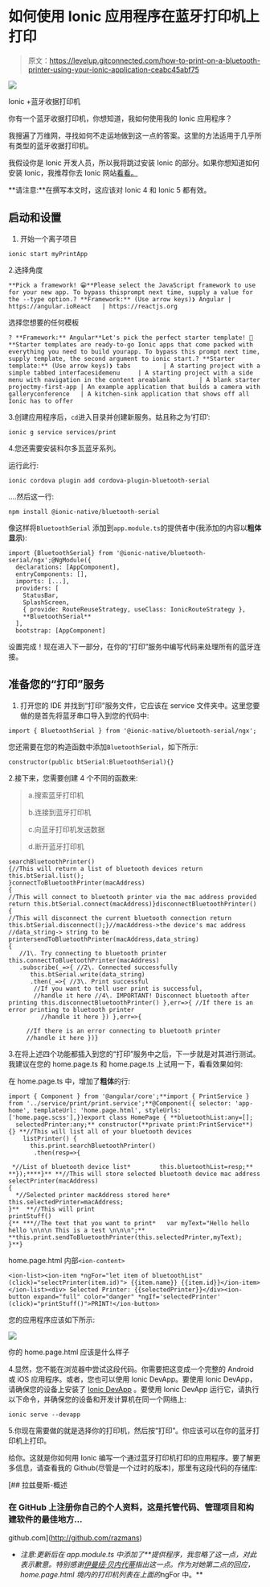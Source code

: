 # 如何使用 Ionic 应用程序在蓝牙打印机上打印

> 原文：<https://levelup.gitconnected.com/how-to-print-on-a-bluetooth-printer-using-your-ionic-application-ceabc45abf75>

![](img/57f440469fcbe0907494e507564a8f03.png)

Ionic +蓝牙收据打印机

你有一个蓝牙收据打印机，你想知道，我如何使用我的 Ionic 应用程序？

我搜遍了万维网，寻找如何不走运地做到这一点的答案。这里的方法适用于几乎所有类型的蓝牙收据打印机。

我假设你是 Ionic 开发人员，所以我将跳过安装 Ionic 的部分。如果你想知道如何安装 Ionic，我推荐你去 Ionic 网站[看看。](https://www.ionicframework.com)

**请注意:**在撰写本文时，这应该对 Ionic 4 和 Ionic 5 都有效。

## **启动和设置**

1.  开始一个离子项目

```
ionic start myPrintApp
```

2.选择角度

```
**Pick a framework! 😁**Please select the JavaScript framework to use for your new app. To bypass thisprompt next time, supply a value for the --type option.? **Framework:** (Use arrow keys)❯ Angular | https://angular.ioReact   | https://reactjs.org
```

选择您想要的任何模板

```
? **Framework:** Angular**Let's pick the perfect starter template! 💪**Starter templates are ready-to-go Ionic apps that come packed with everything you need to build yourapp. To bypass this prompt next time, supply template, the second argument to ionic start.? **Starter template:** (Use arrow keys)❯ tabs         | A starting project with a simple tabbed interfacesidemenu     | A starting project with a side menu with navigation in the content areablank        | A blank starter projectmy-first-app | An example application that builds a camera with galleryconference   | A kitchen-sink application that shows off all Ionic has to offer
```

3.创建应用程序后，`cd`进入目录并创建新服务。姑且称之为‘打印’:

```
ionic g service services/print
```

4.您还需要安装科尔多瓦蓝牙系列。

运行此行:

```
ionic cordova plugin add cordova-plugin-bluetooth-serial
```

….然后这一行:

```
npm install @ionic-native/bluetooth-serial
```

像这样将`BluetoothSerial` 添加到`app.module.ts`的提供者中(我添加的内容以**粗体显示**):

```
import {BluetoothSerial} from '@ionic-native/bluetooth-serial/ngx';@NgModule({
  declarations: [AppComponent],
  entryComponents: [],
  imports: [...],
  providers: [
    StatusBar,
    SplashScreen,
    { provide: RouteReuseStrategy, useClass: IonicRouteStrategy },
    **BluetoothSerial**
  ],
  bootstrap: [AppComponent]
```

设置完成！现在进入下一部分，在你的“打印”服务中编写代码来处理所有的蓝牙连接。

## **准备您的“打印”服务**

1.  打开您的 IDE 并找到“打印”服务文件，它应该在 service 文件夹中。这里您要做的是首先将蓝牙串口导入到您的代码中:

```
import { BluetoothSerial } from '@ionic-native/bluetooth-serial/ngx';
```

您还需要在您的构造函数中添加`BluetoothSerial`，如下所示:

```
constructor(public btSerial:BluetoothSerial){}
```

2.接下来，您需要创建 4 个不同的函数来:

> a.搜索蓝牙打印机
> 
> b.连接到蓝牙打印机
> 
> c.向蓝牙打印机发送数据
> 
> d.断开蓝牙打印机

```
searchBluetoothPrinter()
{//This will return a list of bluetooth devices return this.btSerial.list(); 
}connectToBluetoothPrinter(macAddress)
{
//This will connect to bluetooth printer via the mac address provided return this.btSerial.connect(macAddress)}disconnectBluetoothPrinter()
{
//This will disconnect the current bluetooth connection return this.btSerial.disconnect();}//macAddress->the device's mac address 
//data_string-> string to be printersendToBluetoothPrinter(macAddress,data_string)
{
   //1\. Try connecting to bluetooth printer this.connectToBluetoothPrinter(macAddress)
   .subscribe(_=>{ //2\. Connected successfully
      this.btSerial.write(data_string)
      .then(_=>{ //3\. Print successful
       //If you want to tell user print is successful,
       //handle it here //4\. IMPORTANT! Disconnect bluetooth after printing this.disconnectBluetoothPrinter() },err=>{ //If there is an error printing to bluetooth printer
         //handle it here }) },err=>{

     //If there is an error connecting to bluetooth printer
     //handle it here })}
```

3.在将上述四个功能都插入到您的“打印”服务中之后，下一步就是对其进行测试。我建议在您的 home.page.ts 和 home.page.ts 上试用一下，看看效果如何:

在 home.page.ts 中，增加了**粗体**的行:

```
import { Component } from '@angular/core';**import { PrintService } from '../service/print/print.service';**@Component({ selector: 'app-home', templateUrl: 'home.page.html', styleUrls: ['home.page.scss'],})export class HomePage { **bluetoothList:any=[];
  selectedPrinter:any;** constructor(**private print:PrintService**) {} **//This will list all of your bluetooth devices
    listPrinter() { 
      this.print.searchBluetoothPrinter()
       .then(resp=>{

 *//List of bluetooth device list*        this.bluetoothList=resp;** **});****}** **//This will store selected bluetooth device mac address
selectPrinter(macAddress)
{
  *//Selected printer macAddress stored here* this.selectedPrinter=macAddress;
}**  **//This will print
printStuff()
{** ***//The text that you want to print*   var myText="Hello hello hello \n\n\n This is a test \n\n\n";** **this.print.sendToBluetoothPrinter(this.selectedPrinter,myText);
}**}
```

home.page.html 内部`<ion-content>`

```
<ion-list><ion-item *ngFor="let item of bluetoothList" (click)="selectPrinter(item.id)"> {{item.name}} {{item.id}}</ion-item></ion-list><div> Selected Printer: {{selectedPrinter}}</div><ion-button expand="full" color="danger" *ngIf='selectedPrinter' (click)="printStuff()">PRINT!</ion-button>
```

您的应用程序应该如下所示:

![](img/fa100e3ee8af8ae2f80bf538f11718ff.png)

你的 home.page.html 应该是什么样子

4.显然，您不能在浏览器中尝试这段代码。你需要把这变成一个完整的 Android 或 iOS 应用程序。或者，您也可以使用 Ionic DevApp。要使用 Ionic DevApp，请确保您的设备上安装了 [Ionic DevApp](https://ionicframework.com/docs/appflow/devapp) 。要使用 Ionic DevApp 运行它，请执行以下命令，并确保您的设备和开发计算机在同一个网络上:

```
ionic serve --devapp
```

5.你现在需要做的就是选择你的打印机，然后按“打印”。你应该可以在你的蓝牙打印机上打印。

给你。这就是你如何用 Ionic 编写一个通过蓝牙打印机打印的应用程序。要了解更多信息，请查看我的 Github(尽管是一个过时的版本)，那里有这段代码的存储库:

[](http://github.com/razmans) [## 拉兹曼斯-概述

### 在 GitHub 上注册你自己的个人资料，这是托管代码、管理项目和构建软件的最佳地方…

github.com](http://github.com/razmans) 

* *注意:更新后在 app.module.ts 中添加了**提供程序，我忽略了这一点，对此表示歉意。特别感谢[伊曼纽·贝内代蒂](https://medium.com/u/303db23a7989?source=post_page-----ceabc45abf75--------------------------------)指出这一点。作为对她第二点的回应，home.page.html 境内的打印机列表在上面的*ngFor 中。**